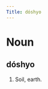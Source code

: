 ```yaml
---
Title: dóshyo
---
```


Noun
================================

dóshyo
----------------

1. Soil, earth.

